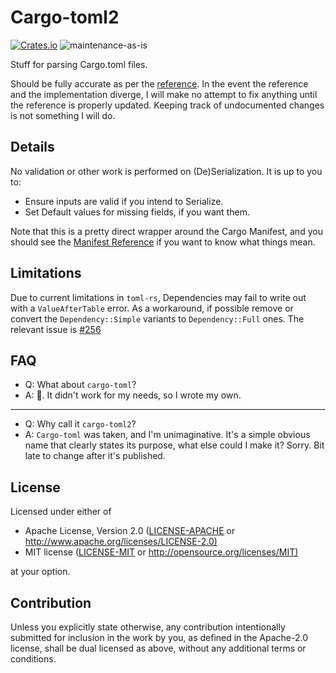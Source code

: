 # Cargo-toml2

[![Crates.io](https://img.shields.io/crates/v/cargo-toml2.svg)](https://crates.io/crates/cargo-toml2)
![maintenance-as-is](https://img.shields.io/badge/maintenance-as--is-yellow.svg)

Stuff for parsing Cargo.toml files.

Should be fully accurate as per the [reference](https://doc.rust-lang.org/cargo/reference/manifest.html).
In the event the reference and the implementation diverge, I will make no attempt to fix anything until
the reference is properly updated.
Keeping track of undocumented changes is not something I will do.

## Details

No validation or other work is performed on (De)Serialization.
It is up to you to:

* Ensure inputs are valid if you intend to Serialize.
* Set Default values for missing fields, if you want them.

Note that this is a pretty direct wrapper around the Cargo Manifest, and you should see the [Manifest Reference](https://doc.rust-lang.org/cargo/reference/manifest.html) if you want to know what things mean.

## Limitations

Due to current limitations in `toml-rs`, Dependencies may fail to write out with a `ValueAfterTable` error.
As a workaround, if possible remove or convert the `Dependency::Simple` variants to `Dependency::Full` ones.
The relevant issue is [#256](https://github.com/alexcrichton/toml-rs/issues/265)

## FAQ

* Q: What about `cargo-toml`?
* A: 🤷. It didn't work for my needs, so I wrote my own.

----

* Q: Why call it `cargo-toml2`?
* A: `Cargo-toml` was taken, and I'm unimaginative. It's a simple obvious name that clearly states its purpose, what else could I make it? Sorry. Bit late to change after it's published.

## License

Licensed under either of

* Apache License, Version 2.0
   ([LICENSE-APACHE](LICENSE-APACHE) or <http://www.apache.org/licenses/LICENSE-2.0)>
* MIT license
   ([LICENSE-MIT](LICENSE-MIT) or <http://opensource.org/licenses/MIT)>

at your option.

## Contribution

Unless you explicitly state otherwise, any contribution intentionally submitted
for inclusion in the work by you, as defined in the Apache-2.0 license, shall be
dual licensed as above, without any additional terms or conditions.

